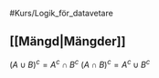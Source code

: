 #Kurs/Logik_för_datavetare 
## [[Mängd|Mängder]]
$(A \cup B)^{c} = A^{c} \cap B^{c}$
$(A \cap B)^{c} = A^{c} \cup B^{c}$
